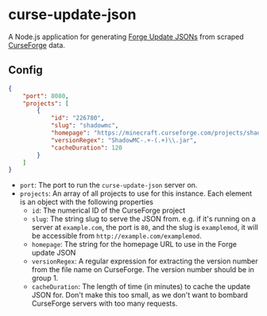 # curse-update-json
A Node.js application for generating [Forge Update JSONs](http://mcforge.readthedocs.io/en/latest/gettingstarted/autoupdate/) from scraped [CurseForge](https://minecraft.curseforge.com/) data.

## Config
```json
{
	"port": 8080,
	"projects": [
		{
			"id": "226780",
			"slug": "shadowmc",
			"homepage": "https://minecraft.curseforge.com/projects/shadowmc",
			"versionRegex": "ShadowMC-.+-(.+)\\.jar",
			"cacheDuration": 120
		}
	]
}
```

- `port`: The port to run the `curse-update-json` server on.
- `projects`: An array of all projects to use for this instance. Each element is an object with the following properties
  - `id`: The numerical ID of the CurseForge project
  - `slug`: The string slug to serve the JSON from. e.g. if it's running on a server at `example.com`, the port is `80`, and the slug is `examplemod`, it will be accessible from `http://example.com/examplemod`.
  - `homepage`: The string for the homepage URL to use in the Forge update JSON
  - `versionRegex`: A regular expression for extracting the version number from the file name on CurseForge. The version number should be in group 1.
  - `cacheDuration`: The length of time (in minutes) to cache the update JSON for. Don't make this too small, as we don't want to bombard CurseForge servers with too many requests. 